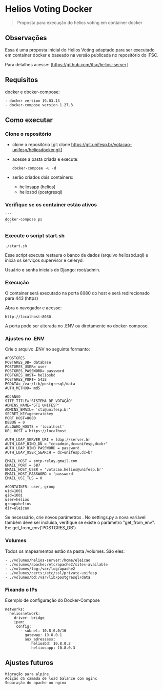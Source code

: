 # Helios Voting Docker

> Proposta para execução do helios voting em container docker

## Observações

Essa é uma proposta inicial do Helios Voting adaptado para ser executado em container docker e baseado na versão publicada no repositório do IFSC.

Para detalhes acesse: [https://github.com/ifsc/helios-server]

## Requisitos

docker e docker-compose:

    - docker version 19.03.13
    - docker-compose version 1.27.3

## Como executar

### Clone o repositório

- clone o repositório [git clone https://git.unifesp.br/votacao-unifesp/heliosdocker.git]

- acesse a pasta criada e execute:

    ```
    docker-compose -u -d
    ```

- serão criados dois containers:
    - heliosapp (helios)
    - heliosbd (postgresql)


### Verifique se os container estão ativos

    ```
    docker-compose ps
    ```

### Execute o script start.sh

```
./start.sh
```

Esse script executa restaura o banco de dados (arquivo heliosbd.sql) e inicia os serviços supervisor e celeryd.

Usuário e senha iniciais do Django: root/admin. 


### Execução

O container será executado na porta 8080 do host e será redirecionado para 443 (https)

Abra o navegador e acesse:
```
http://localhost:8080.
```
A porta pode ser alterada no .ENV ou diretamente no docker-compose.


### Ajustes no .ENV

Crie o arquivo .ENV no seguinte formanto:
```
#POSTGRES
POSTGRES_DB= database
POSTGRES_USER= user
POSTGRES_PASSWORD= password
POSTGRES_HOST= heliosbd
POSTGRES_PORT= 5432
PGDATA= /var/lib/postgresql/data
AUTH_METHOD= md5

#DJANGO
SITE_TITLE='SISTEMA DE VOTAÇÃO'
ADMINS_NAME='STI UNIFESP'
ADMINS_EMAIL= 'sti@unifesp.br'
SECRET_KEY=generatekey
PORT_HOST=8080
DEBUG = 0
ALLOWED_HOSTS = 'localhost'
URL_HOST = https://localhost

AUTH_LDAP_SERVER_URI = ldap://server.br
AUTH_LDAP_BIND_DN = "cn=admin,dc=unifesp,dc=br"
AUTH_LDAP_BIND_PASSWORD = password
AUTH_LDAP_USER_SEARCH = dc=unifesp,dc=br

EMAIL_HOST = smtp-relay.gmail.com
EMAIL_PORT = 587
EMAIL_HOST_USER = 'votacao.helios@unifesp.br'
EMAIL_HOST_PASSWORD = 'password'
EMAIL_USE_TLS = 0

#CONTAINER: user, group
uid=1001
gid=1001
user=helios
group=helios
dir=eleicao
```
Se necessário, crie novos parâmetros
.
No settings.py a nova variável também deve ser incluída, verifique se existe o parâmetro "get_from_env".
Ex: get_from_env('POSTGRES_DB')


### Volumes

Todos os mapeamentos estão na pasta /volumes.  São eles:

    - ./volumes/helios-server:/home/eleicao
    - ./volumes/apache:/etc/apache2/sites-available
    - ./volumes/log:/var/log/apache2
    - ./volumes/certs:/etc/ssl/private-unifesp
    - ./volumes/bd:/var/lib/postgresql/data

### Fixando o IPs
Exemplo de configuração do Docker-Compose
```
networks:
  heliosnetwork:
    driver: bridge
    ipam:
     config:
       - subnet: 10.8.0.0/16
         gateway: 10.8.0.1
         aux_adressess:
            heliosbd: 10.8.0.2
            heliiosapp: 10.8.0.3
```

    
## Ajustes futuros
```
Migração para alpine
Adição da camada de load balance com nginx
Separação do apache ou nginx
```
